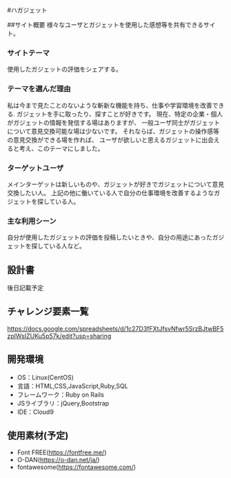 #ハガジェット

##サイト概要
様々なユーザとガジェットを使用した感想等を共有できるサイト。

### サイトテーマ
使用したガジェットの評価をシェアする。

### テーマを選んだ理由
私は今まで見たことのないような斬新な機能を持ち、仕事や学習環境を改善できる.
ガジェットを手に取ったり、探すことが好きです。
現在、特定の企業・個人がガジェットの情報を発信する場はありますが、
一般ユーザ同士がガジェットについて意見交換可能な場は少ないです。
それならば、ガジェットの操作感等の意見交換ができる場を作れば、
ユーザが欲しいと思えるガジェットに出会えると考え、このテーマにしました。

### ターゲットユーザ
メインターゲットは新しいものや、ガジェットが好きでガジェットについて意見交換したい人。
上記の他に働いている人で自分の仕事環境を改善するようなガジェットを探している人。

### 主な利用シーン
自分が使用したガジェットの評価を投稿したいときや、自分の用途にあったガジェットを探している人など。


## 設計書
後日記載予定

## チャレンジ要素一覧
https://docs.google.com/spreadsheets/d/1c27D3fFXtJfsvNfwr5SrzBJtwBF5zplWsIZUKu5p57k/edit?usp=sharing

## 開発環境
- OS：Linux(CentOS)
- 言語：HTML,CSS,JavaScript,Ruby,SQL
- フレームワーク：Ruby on Rails
- JSライブラリ：jQuery,Bootstrap
- IDE：Cloud9

## 使用素材(予定)
- Font FREE(https://fontfree.me/)
- O-DAN(https://o-dan.net/ja/)
- fontawesome(https://fontawesome.com/)
